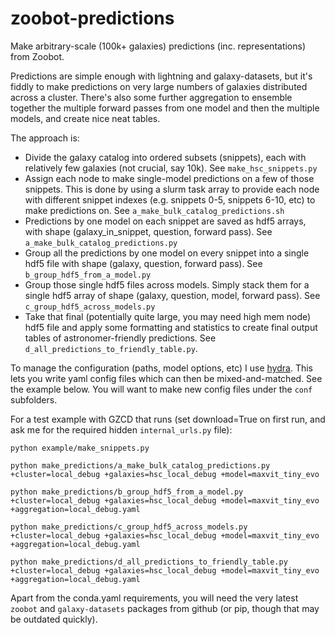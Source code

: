 # zoobot-predictions
Make arbitrary-scale (100k+ galaxies) predictions (inc. representations) from Zoobot.

Predictions are simple enough with lightning and galaxy-datasets, but it's fiddly to make predictions on very large numbers of galaxies distributed across a cluster. There's also some further aggregation to ensemble together the multiple forward passes from one model and then the multiple models, and create nice neat tables.

The approach is:

- Divide the galaxy catalog into ordered subsets (snippets), each with relatively few galaxies (not crucial, say 10k). See `make_hsc_snippets.py`
- Assign each node to make single-model predictions on a few of those snippets. This is done by using a slurm task array to provide each node with different snippet indexes (e.g. snippets 0-5, snippets 6-10, etc) to make predictions on.  See `a_make_bulk_catalog_predictions.sh`
- Predictions by one model on each snippet are saved as hdf5 arrays, with shape (galaxy_in_snippet, question, forward pass). See `a_make_bulk_catalog_predictions.py`
- Group all the predictions by one model on every snippet into a single hdf5 file with shape (galaxy, question, forward pass). See `b_group_hdf5_from_a_model.py`
- Group those single hdf5 files across models. Simply stack them for a single hdf5 array of shape (galaxy, question, model, forward pass). See `c_group_hdf5_across_models.py`
- Take that final (potentially quite large, you may need high mem node) hdf5 file and apply some formatting and statistics to create final output tables of astronomer-friendly predictions. See `d_all_predictions_to_friendly_table.py`.

To manage the configuration (paths, model options, etc) I use [hydra](https://hydra.cc/docs/intro/). This lets you write yaml config files which can then be mixed-and-matched. See the example below. You will want to make new config files under the `conf` subfolders. 

For a test example with GZCD that runs (set download=True on first run, and ask me for the required hidden `internal_urls.py` file):

    python example/make_snippets.py 

    python make_predictions/a_make_bulk_catalog_predictions.py +cluster=local_debug +galaxies=hsc_local_debug +model=maxvit_tiny_evo

    python make_predictions/b_group_hdf5_from_a_model.py +cluster=local_debug +galaxies=hsc_local_debug +model=maxvit_tiny_evo +aggregation=local_debug.yaml

    python make_predictions/c_group_hdf5_across_models.py +cluster=local_debug +galaxies=hsc_local_debug +model=maxvit_tiny_evo +aggregation=local_debug.yaml

    python make_predictions/d_all_predictions_to_friendly_table.py +cluster=local_debug +galaxies=hsc_local_debug +model=maxvit_tiny_evo +aggregation=local_debug.yaml

Apart from the conda.yaml requirements, you will need the very latest `zoobot` and `galaxy-datasets` packages from github (or pip, though that may be outdated quickly).
